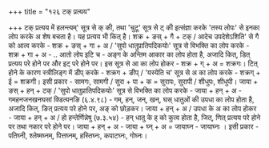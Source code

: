 +++
title = "१२६ टक् प्रत्यय"

+++
टक् प्रत्यय में हलन्त्यम्' सूत्र से क् की, तथा 'चुटू' सूत्र से ट् की इत्संज्ञा करके 'तस्य लोपः' से इनका लोप करके अ शेष बचता है। यह प्रत्यय भी कित् है।
शक्र + ङस् + गै + टक् / आदेच उपदेशेऽशिति' से गै को आत्व करके - शक्र + ङस् + गा + अ / 'सुपो धातुप्रातिपदिकयोः' सूत्र से विभक्ति का लोप करके -
शक्र + गा + अ - .. आतो लोप इटि च - अङ्ग के अन्तिम आकार का लोप होता है, अजादि कित्, डित् प्रत्यय परे होने पर और इट् परे होने पर।
इस सूत्र से आ का लोप होकर - शक्र + ग् + अ = शक्रगः। टित् होने के कारण स्त्रीलिङ्ग में डीप् करके - शक्रग + ङीप् / 'यस्येति च' सूत्र से अ का लोप करके - शक्रग् + ई = शक्रगी। इसी प्रकार -
सामगः, सामगी / सुरा + पा + क = सुरापः, सुरापी / शीधुपः, शीधुपी।
जाया + ङस् + हन् + टक् / 'सुपो धातुप्रातिपदिकयोः' सूत्र से विभक्ति का लोप करके - जाया + हन् + अ -
गमहनजनखनघसां क्डित्यनङि (६.४.९८) - गम्, हन्, जन्, खन्, घस् धातुओं की उपधा का लोप होता है, अजादि कित्, ङित् प्रत्यय परे होने पर, अङ् को छोड़कर।
जाया + हन् + अ / उपधा के अ का लोप होकर - जाया + हन् + अ /
हो हन्तेर्णिन्नेषु (७.३.५४) - हन् धातु के ह् को कुत्व होता है, जित्, णित् प्रत्यय परे होने पर तथा नकार परे होने पर। जाया + हन् + अ - जाया + घ्न् + अ = जायाघ्न - जायाघ्नः । इसी प्रकार - पतिघ्नी, श्लेष्मघ्नम्, पित्तघ्नम्, हस्तिघ्नः, कपाटघ्नः, गोघ्नः।
